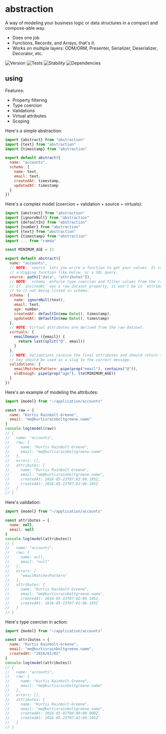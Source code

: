# abstraction

A way of modeling your business logic or data structures in a compact and compose-able way.

  - Does one job
  - Functions, Records, and Arrays, that's it.
  - Works on multiple layers: ODM/ORM, Presenter, Serializer, Deserializer, Decorator, etc.

![Version][BADGE_VERSION]
![Tests][BADGE_TRAVIS]
![Stability][BADGE_STABILITY]
![Dependencies][BADGE_DEPENDENCY]


## using

Features:

  - Property filtering
  - Type coercion
  - Validations
  - Virtual attributes
  - Scoping

Here's a simple abstraction:

``` javascript
import {abstract} from "abstraction"
import {text} from "abstraction"
import {timestamp} from "abstraction"

export default abstract({
  name: "accounts",
  schema: {
    name: text,
    email: text,
    createdAt: timestamp,
    updatedAt: timestamp
  }
})
```

Here's a complex model (coercion + validation + source + virtuals):

``` javascript
import {abstract} from "abstraction"
import {ignoreNull} from "abstraction"
import {defaultIn} from "abstraction"
import {number} from "abstraction"
import {text} from "abstraction"
import {timestamp} from "abstraction"
import ... from "ramda"

const MINIMUM_AGE = 21

export default abstract({
  name: "accounts",
  // NOTE: `source` lets you write a function to get your values. It could be
  // a digging function like below, or a SQL query.
  source: path(["data", "attributes"]),
  // NOTE: `schema` enforce type coercion and filter values from the raw dataset.
  // If `invitedAt` was a raw dataset property, it won't be in `attributes` due
  // to it not being listed in schema.
  schema: {
    name: ignoreNull(text),
    email: text,
    age: number,
    createdAt: defaultIn(new Date(), timestamp),
    updatedAt: defaultIn(new Date(), timestamp)
  },
  // NOTE: Virtual attributes are derived from the raw dataset.
  virtuals: {
    emailDomain ({email}) {
      return last(split("@", email))
    }
  },
  // NOTE: Validations receive the final attributes and should return true. the
  // key should be used as a slug to the correct message.
  validations: {
    emailMatchesPattern: pipe(prop("email"), contains("@")),
    oldEnough: pipe(prop("age"), lte(MINIMUM_AGE))
  }
})
```

Here's an example of modeling the attributes:

``` javascript
import {model} from "~/application/accounts"

const raw = {
  name: "Kurtis Rainbolt-Greene",
  email: "me@kurtisrainboltgreene.name"
}
console.log(model(raw))
// {
//   name: "accounts",
//   raw: {
//     name: "Kurtis Rainbolt-Greene",
//     email: "me@kurtisrainboltgreene.name"
//   },
//   errors: [],
//   attributes: {
//     name: "Kurtis Rainbolt-Greene",
//     email: "me@kurtisrainboltgreene.name",
//     createdAt: 2016-05-23T07:02:06.195Z,
//     createdAt: 2016-05-23T07:02:06.195Z
//   }
// }
```

Here's validation:

``` javascript
import {model} from "~/application/accounts"

const attributes = {
  name: null,
  email: null
}
console.log(model(attributes))
// {
//   name: "accounts",
//   raw: {
//     name: null,
//     email: "null"
//   },
//   errors: [
//     "emailMatchesPattern"
//   ],
//   attributes: {
//     name: "Kurtis Rainbolt-Greene",
//     email: "me@kurtisrainboltgreene.name",
//     createdAt: 2016-05-23T07:02:06.195Z,
//     createdAt: 2016-05-23T07:02:06.195Z
//   }
// }
```

Here's type coercion in action:

``` javascript
import {model} from "~/application/accounts"

const attributes = {
  name: "Kurtis Rainbolt-Greene",
  email: "me@kurtisrainboltgreene.name",
  createdAt: "2016/01/01"
}
console.log(model(attributes))
// {
//   name: "accounts",
//   raw: {
//     name: "Kurtis Rainbolt-Greene",
//     email: "me@kurtisrainboltgreene.name"
//   },
//   errors: [],
//   attributes: {
//     name: "Kurtis Rainbolt-Greene",
//     email: "me@kurtisrainboltgreene.name",
//     createdAt: 2016-01-01T08:00:00.000Z,
//     createdAt: 2016-05-23T07:02:06.195Z
//   }
// }
```

[BADGE_TRAVIS]: https://img.shields.io/travis/krainboltgreene/abstraction.js.svg?maxAge=2592000&style=flat-square
[BADGE_VERSION]: https://img.shields.io/npm/v/abstraction.svg?maxAge=2592000&style=flat-square
[BADGE_STABILITY]: https://img.shields.io/badge/stability-strong-green.svg?maxAge=2592000&style=flat-square
[BADGE_DEPENDENCY]: https://img.shields.io/david/krainboltgreene/abstraction.js.svg?maxAge=2592000&style=flat-square
